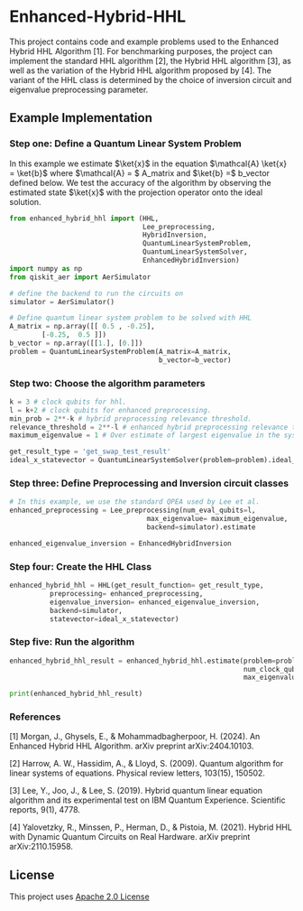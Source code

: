 # Enhanced-Hybrid-HHL
This project contains code and example problems used to the Enhanced Hybrid HHL Algorithm [1]. For benchmarking purposes, the project can implement the standard HHL algorithm [2], the Hybrid HHL algorithm [3], as well as the variation of the Hybrid HHL algorithm proposed by [4]. The variant of the HHL class is determined by the choice of inversion circuit and 
eigenvalue preprocessing parameter. 

## Example Implementation 
### Step one: Define a Quantum Linear System Problem
In this example we estimate $\ket{x}$ in the equation $\mathcal{A} \ket{x} = \ket{b}$
where $\mathcal{A} = $ A_matrix and $\ket{b} =$ b_vector defined below. We test the accuracy
of the algorithm by observing the estimated state $\ket{x}$ with the projection operator 
onto the ideal solution.

```python
from enhanced_hybrid_hhl import (HHL, 
                                 Lee_preprocessing,  
                                 HybridInversion, 
                                 QuantumLinearSystemProblem, 
                                 QuantumLinearSystemSolver,
                                 EnhancedHybridInversion)
import numpy as np
from qiskit_aer import AerSimulator

# define the backend to run the circuits on
simulator = AerSimulator()

# Define quantum linear system problem to be solved with HHL
A_matrix = np.array([[ 0.5 , -0.25],
        [-0.25,  0.5 ]])
b_vector = np.array([[1.], [0.]])
problem = QuantumLinearSystemProblem(A_matrix=A_matrix,
                                     b_vector=b_vector)
```
### Step two: Choose the algorithm parameters
```python
k = 3 # clock qubits for hhl.
l = k+2 # clock qubits for enhanced preprocessing.
min_prob = 2**-k # hybrid preprocessing relevance threshold.
relevance_threshold = 2**-l # enhanced hybrid preprocessing relevance threshold.
maximum_eigenvalue = 1 # Over estimate of largest eigenvalue in the system.

get_result_type = 'get_swap_test_result'
ideal_x_statevector = QuantumLinearSystemSolver(problem=problem).ideal_x_statevector
```

### Step three: Define Preprocessing and Inversion circuit classes
```python
# In this example, we use the standard QPEA used by Lee et al.
enhanced_preprocessing = Lee_preprocessing(num_eval_qubits=l,
                                  max_eigenvalue= maximum_eigenvalue, 
                                  backend=simulator).estimate

enhanced_eigenvalue_inversion = EnhancedHybridInversion
```
### Step four: Create the HHL Class
```python
enhanced_hybrid_hhl = HHL(get_result_function= get_result_type,
          preprocessing= enhanced_preprocessing,
          eigenvalue_inversion= enhanced_eigenvalue_inversion,
          backend=simulator,
          statevector=ideal_x_statevector)
```
### Step five: Run the algorithm
```python
enhanced_hybrid_hhl_result = enhanced_hybrid_hhl.estimate(problem=problem,
                                                          num_clock_qubits=k,
                                                          max_eigenvalue=1)

print(enhanced_hybrid_hhl_result)
```
### References
<a id="1">[1]</a> 
Morgan, J., Ghysels, E., & Mohammadbagherpoor, H. (2024). An Enhanced Hybrid HHL Algorithm. arXiv preprint arXiv:2404.10103.

<a id="2">[2]</a> 
Harrow, A. W., Hassidim, A., & Lloyd, S. (2009). Quantum algorithm for linear systems of equations. Physical review letters, 103(15), 150502.

<a id="3">[3]</a> 
Lee, Y., Joo, J., & Lee, S. (2019). Hybrid quantum linear equation algorithm and its experimental test on IBM Quantum Experience. Scientific reports, 9(1), 4778.

<a id="4">[4]</a> 
Yalovetzky, R., Minssen, P., Herman, D., & Pistoia, M. (2021). Hybrid HHL with Dynamic Quantum Circuits on Real Hardware. arXiv preprint arXiv:2110.15958.

## License

This project uses [Apache 2.0 License]([url](https://github.com/jackhmorgan/Enhanced-Hybrid-HHL/blob/main/LICENSE)https://github.com/jackhmorgan/Enhanced-Hybrid-HHL/blob/main/LICENSE)









